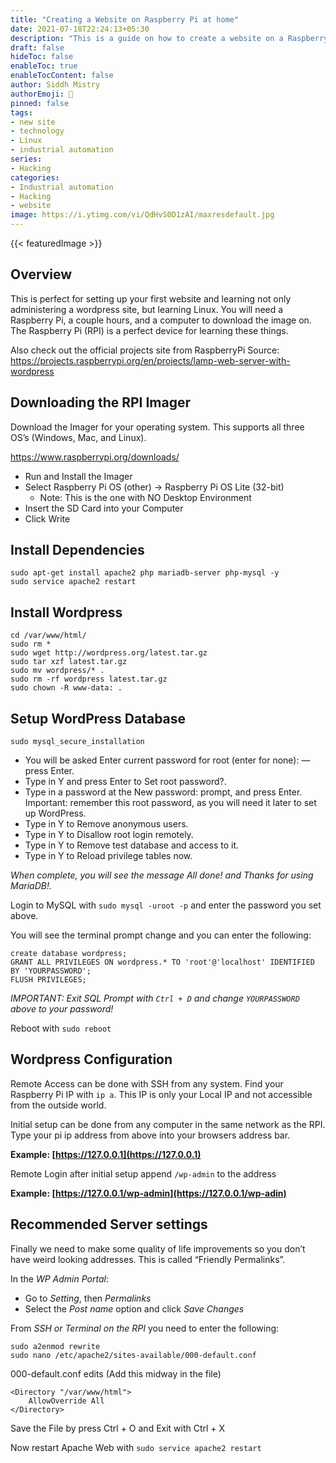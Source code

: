 ```yaml
---
title: "Creating a Website on Raspberry Pi at home"
date: 2021-07-18T22:24:13+05:30
description: "This is a guide on how to create a website on a Raspberry Pi. This will teach you the basics of using a LAMP stack."
draft: false
hideToc: false
enableToc: true
enableTocContent: false
author: Siddh Mistry
authorEmoji: 🤯
pinned: false
tags:
- new site
- technology
- Linux
- industrial automation
series:
- Hacking
categories:
- Industrial automation
- Hacking
- website
image: https://i.ytimg.com/vi/QdHvS0D1zAI/maxresdefault.jpg
---
```

{{< featuredImage >}}

## Overview

This is perfect for setting up your first website and learning not only administering a wordpress site, but learning Linux. You will need a Raspberry Pi, a couple hours, and a computer to download the image on. The Raspberry Pi (RPI) is a perfect device for learning these things.

Also check out the official projects site from RaspberryPi
Source: https://projects.raspberrypi.org/en/projects/lamp-web-server-with-wordpress

## Downloading the RPI Imager

Download the Imager for your operating system. This supports all three OS’s (Windows, Mac, and Linux).

https://www.raspberrypi.org/downloads/

- Run and Install the Imager
- Select Raspberry Pi OS (other) -> Raspberry Pi OS Lite (32-bit)
  - Note: This is the one with NO Desktop Environment
- Insert the SD Card into your Computer
- Click Write

## Install Dependencies

```
sudo apt-get install apache2 php mariadb-server php-mysql -y
sudo service apache2 restart
```



## Install Wordpress

```
cd /var/www/html/
sudo rm *
sudo wget http://wordpress.org/latest.tar.gz
sudo tar xzf latest.tar.gz
sudo mv wordpress/* .
sudo rm -rf wordpress latest.tar.gz
sudo chown -R www-data: .
```



## Setup WordPress Database

```
sudo mysql_secure_installation
```



- You will be asked Enter current password for root (enter for none): — press Enter.
- Type in Y and press Enter to Set root password?.
- Type in a password at the New password: prompt, and press Enter. Important: remember this root password, as you will need it later to set up WordPress.
- Type in Y to Remove anonymous users.
- Type in Y to Disallow root login remotely.
- Type in Y to Remove test database and access to it.
- Type in Y to Reload privilege tables now.

*When complete, you will see the message All done! and Thanks for using MariaDB!.*

Login to MySQL with `sudo mysql -uroot -p` and enter the password you set above.

You will see the terminal prompt change and you can enter the following:

```
create database wordpress;
GRANT ALL PRIVILEGES ON wordpress.* TO 'root'@'localhost' IDENTIFIED BY 'YOURPASSWORD';
FLUSH PRIVILEGES;
```



*IMPORTANT: Exit SQL Prompt with `Ctrl + D` and change `YOURPASSWORD` above to your password!*

Reboot with `sudo reboot`

## Wordpress Configuration

Remote Access can be done with SSH from any system. Find your Raspberry Pi IP with `ip a`. This IP is only your Local IP and not accessible from the outside world.

Initial setup can be done from any computer in the same network as the RPI. Type your pi ip address from above into your browsers address bar.

**Example: [https://127.0.0.1](https://127.0.0.1)**

Remote Login after initial setup append `/wp-admin` to the address

**Example: [https://127.0.0.1/wp-admin](https://127.0.0.1/wp-adin)**

## Recommended Server settings

Finally we need to make some quality of life improvements so you don’t have weird looking addresses. This is called “Friendly Permalinks”.

In the *WP Admin Portal*:

- Go to *Setting*, then *Permalinks*
- Select the *Post name* option and click *Save Changes*

From *SSH or Terminal on the RPI* you need to enter the following:

```
sudo a2enmod rewrite
sudo nano /etc/apache2/sites-available/000-default.conf
```



000-default.conf edits (Add this midway in the file)

```
<Directory "/var/www/html">
    AllowOverride All
</Directory>
```



Save the File by press Ctrl + O and Exit with Ctrl + X

Now restart Apache Web with `sudo service apache2 restart`

